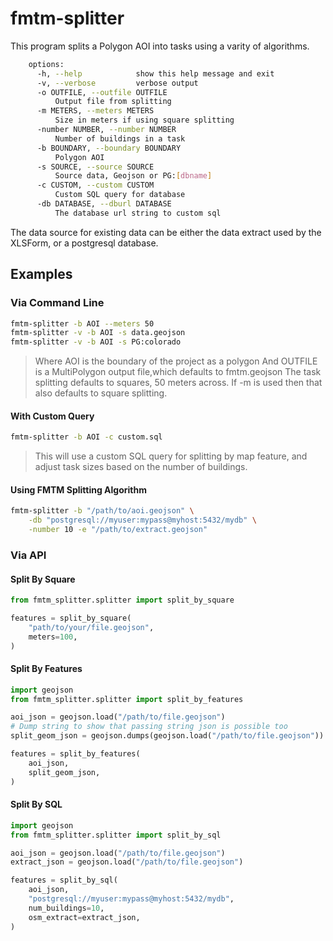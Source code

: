 # fmtm-splitter

This program splits a Polygon AOI into tasks using a varity of
algorithms.

```bash
    options:
      -h, --help            show this help message and exit
      -v, --verbose         verbose output
      -o OUTFILE, --outfile OUTFILE
          Output file from splitting
      -m METERS, --meters METERS
          Size in meters if using square splitting
      -number NUMBER, --number NUMBER
          Number of buildings in a task
      -b BOUNDARY, --boundary BOUNDARY
          Polygon AOI
      -s SOURCE, --source SOURCE
          Source data, Geojson or PG:[dbname]
      -c CUSTOM, --custom CUSTOM
          Custom SQL query for database
      -db DATABASE, --dburl DATABASE
          The database url string to custom sql
```

The data source for existing data can be either the data extract used
by the XLSForm, or a postgresql database.

## Examples

### Via Command Line

```bash
fmtm-splitter -b AOI --meters 50
fmtm-splitter -v -b AOI -s data.geojson
fmtm-splitter -v -b AOI -s PG:colorado
```

> Where AOI is the boundary of the project as a polygon
> And OUTFILE is a MultiPolygon output file,which defaults to fmtm.geojson
> The task splitting defaults to squares, 50 meters across. If -m is used
> then that also defaults to square splitting.

#### With Custom Query

```bash
fmtm-splitter -b AOI -c custom.sql
```

> This will use a custom SQL query for splitting by map feature, and adjust task
> sizes based on the number of buildings.

#### Using FMTM Splitting Algorithm

```bash
fmtm-splitter -b "/path/to/aoi.geojson" \
    -db "postgresql://myuser:mypass@myhost:5432/mydb" \
    -number 10 -e "/path/to/extract.geojson"
```

### Via API

#### Split By Square

```python
from fmtm_splitter.splitter import split_by_square

features = split_by_square(
    "path/to/your/file.geojson",
    meters=100,
)
```

#### Split By Features

```python
import geojson
from fmtm_splitter.splitter import split_by_features

aoi_json = geojson.load("/path/to/file.geojson")
# Dump string to show that passing string json is possible too
split_geom_json = geojson.dumps(geojson.load("/path/to/file.geojson"))

features = split_by_features(
    aoi_json,
    split_geom_json,
)
```

#### Split By SQL

```python
import geojson
from fmtm_splitter.splitter import split_by_sql

aoi_json = geojson.load("/path/to/file.geojson")
extract_json = geojson.load("/path/to/file.geojson")

features = split_by_sql(
    aoi_json,
    "postgresql://myuser:mypass@myhost:5432/mydb",
    num_buildings=10,
    osm_extract=extract_json,
)
```
